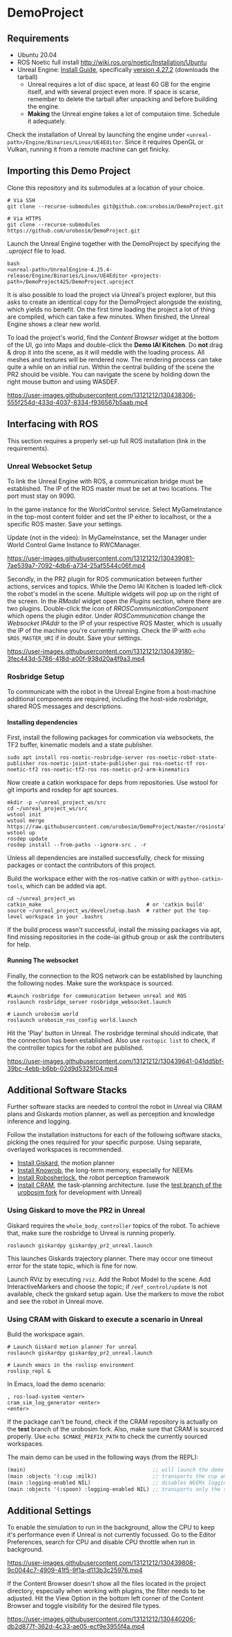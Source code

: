 # DemoProject

## Requirements

- Ubuntu 20.04
- ROS Noetic full install http://wiki.ros.org/noetic/Installation/Ubuntu
- Unreal Engine: [Install Guide](https://docs.unrealengine.com/4.26/en-US/SharingAndReleasing/Linux/BeginnerLinuxDeveloper/SettingUpAnUnrealWorkflow/), specifically [version 4.27.2](https://github.com/EpicGames/UnrealEngine/archive/refs/heads/4.27.zip) (downloads the tarball)
  - Unreal requires a lot of disc space, at least 60 GB for the engine itself, and with several project even more. If space is scarse, remember to delete the tarball after unpacking and before building the engine.
  - **Making** the Unreal engine takes a lot of computaion time. Schedule it adequately.

Check the installation of Unreal by launching the engine under `<unreal-path>/Engine/Binaries/Linux/UE4Editor`. Since it requires OpenGL or Vulkan, running it from a remote machine can get finicky.

## Importing this Demo Project
Clone this repository and its submodules at a location of your choice.
```
# Via SSH
git clone --recurse-submodules git@github.com:urobosim/DemoProject.git

# Via HTTPS
git clone --recurse-submodules https://github.com/urobosim/DemoProject.git
```
Launch the Unreal Engine together with the DemoProject by specifying the *.uproject* file to load.

```
bash
<unreal-path>/UnrealEngine-4.25.4-release/Engine/Binaries/Linux/UE4Editor <projects-path>/DemoProject425/DemoProject.uproject
```

It is also possible to load the project via Unreal's project explorer, but this asks to create an identical copy for the DemoProject alongside the existing, which yields no benefit. On the first time loading the project a lot of thing are compiled, which can take a few minutes. When finished, the Unreal Engine shows a clear new world.


To load the project's world, find the *Content Browser* widget at the bottom of the UI, go into Maps and double-click the **Demo IAI Kitchen**. Do **not** drag & drop it into the scene, as it will meddle with the loading process. All meshes and textures will be rendered now. The rendering process can take quite a while on an initial run. Within the central building of the scene the PR2 should be visible. You can navigate the scene by holding down the right mouse button and using WASDEF.

https://user-images.githubusercontent.com/13121212/130438306-555f254d-433d-4037-8334-f936567b5aab.mp4

## Interfacing with ROS

This section requires a properly set-up full ROS installation (link in the requirements).

### Unreal Websocket Setup

To link the Unreal Engine with ROS, a communication bridge must be established. The IP of the ROS master must be set at two locations. The port must stay on 9090.

In the game instance for the WorldControl service. Select MyGameInstance in the top-most content folder and set the IP either to localhost, or the a specific ROS master. Save your settings.

Update (not in the video): In MyGameInstance, set the Manager under World Control Game Instance to RWCManager.

https://user-images.githubusercontent.com/13121212/130439081-7ae539a7-7092-4db6-a734-25af5544c06f.mp4

Secondly, in the PR2 plugin for ROS communication between further actions, services and topics. While the Demo IAI Kitchen is loaded left-click the robot's model in the scene. Multiple widgets will pop up on the right of the screen. In the *RModel* widget open the *Plugins* section, where there are two plugins. Double-click the icon of *RROSCommunicationComponent* which opens the plugin editor. Under *ROSCommunication* change the *Websocket IPAddr* to the IP of your respective ROS Master, which is usually the IP of the machine you're currently running. Check the IP with `echo $ROS_MASTER_URI` if in doubt. Save your settings.

https://user-images.githubusercontent.com/13121212/130439180-3fec443d-5786-418d-a00f-938d20a4f9a3.mp4

### Rosbridge Setup

To communicate with the robot in the Unreal Engine from a host-machine additional components are required, including the host-side rosbridge, shared ROS messages and descriptions.

#### Installing dependencies

First, install the following packages for commication via websockets, the TF2 buffer, kinematic models and a state publisher.
```
sudo apt install ros-noetic-rosbridge-server ros-noetic-robot-state-publisher ros-noetic-joint-state-publisher-gui ros-noetic-tf ros-noetic-tf2 ros-noetic-tf2-ros ros-noetic-pr2-arm-kinematics
```
Now create a catkin workspace for deps from repositories. Use wstool for git imports and rosdep for apt sources. 
```
mkdir -p ~/unreal_project_ws/src
cd ~/unreal_project_ws/src
wstool init
wstool merge https://raw.githubusercontent.com/urobosim/DemoProject/master/rosinstall/unreal_demo_project.rosinstall
wstool up
rosdep update
rosdep install --from-paths --ignore-src . -r
```
Unless all dependencies are installed successfully, check for missing packages or contact the contributors of this project.

Build the workspace either with the ros-native catkin or with `python-catkin-tools`, which can be added via apt.
```
cd ~/unreal_project_ws
catkin_make                                  # or 'catkin build'
source ~/unreal_project_ws/devel/setup.bash  # rather put the top-level workspace in your .bashrc
```
If the build process wasn't successful, install the missing packages via apt, find missing repositories in the code-iai github group or ask the contributers for help.

#### Running The websocket

Finally, the connection to the ROS network can be established by launching the following nodes. Make sure the workspace is sourced.
```
#Launch rosbridge for communication between unreal and ROS
roslaunch rosbridge_server rosbridge_websocket.launch 

# Launch urobosim world
roslaunch urobosim_ros_config world.launch
```
Hit the 'Play' button in Unreal. The rosbridge terminal should indicate, that the connection has been established. Also use `rostopic list` to check, if the controller topics for the robot are published.

https://user-images.githubusercontent.com/13121212/130439641-041dd5bf-39bc-4ebb-b6bb-02d9d5325f04.mp4

## Additional Software Stacks

Further software stacks are needed to control the robot in Unreal via CRAM plans and Giskards motion planner, as well as perception and knowledge inference and logging.

Follow the installation instructons for each of the following software stacks, picking the ones required for your specific purpose. Using separate, overlayed workspaces is recommended.
- [Install Giskard](https://github.com/SemRoCo/giskardpy), the motion planner
- [Install Knowrob](https://github.com/knowrob/knowrob), the long-term memory, especially for NEEMs
- [Install Robosherlock](https://github.com/RoboSherlock/robosherlock), the robot perception framework
- [Install CRAM](http://cram-system.org/installation), the task-planning architecture. (use the [test branch of the urobosim fork](https://github.com/urobosim/cram/tree/test) for development with Unreal)

### Using Giskard to move the PR2 in Unreal

Giskard requires the `whole_body_controller` topics of the robot. To achieve that, make sure the rosbridge to Unreal is running properly.

```
roslaunch giskardpy giskardpy_pr2_unreal.launch
```
This launches Giskards trajectory planner. There may occur one timeout error for the state topic, which is fine for now.

Launch RViz by executing `rviz`. Add the Robot Model to the scene. Add InteractiveMarkers and choose the topic; if `/eef_control/update` is not available, check the giskard setup again. Use the markers to move the robot and see the robot in Unreal move.

### Using CRAM with Giskard to execute a scenario in Unreal

Build the workspace again.

```
# Launch Giskard motion planner for unreal
roslaunch giskardpy giskardpy_pr2_unreal.launch

# Launch emacs in the roslisp environment
roslisp_repl &
```
In Emacs, load the demo scenario:
```
, ros-load-system <enter>
cram_sim_log_generator <enter>
<enter>
```
If the package can't be found, check if the CRAM repository is actually on the **test** branch of the urobosim fork. Also, make sure that CRAM is sourced properly. Use `echo $CMAKE_PREFIX_PATH` to check the currently sourced workspaces.

The main demo can be used in the following ways (from the REPL):

```commonlisp
(main)                                         ;; will launch the demo with default values
(main :objects '(:cup :milk))                  ;; transports the cup and milk
(main :logging-enabled NIL)                    ;; disables NEEMs logging
(main :objects '(:spoon) :logging-enabled NIL) ;; transports only the spoon without NEEMs logging
```

## Additional Settings

To enable the simulation to run in the background, allow the CPU to keep it's performance even if Unreal is not currently focussed. Go to the Editor Preferences, search for CPU and disable CPU throttle when run in background.

https://user-images.githubusercontent.com/13121212/130439808-9c0044c7-4909-41f5-9f1a-d113b3c25976.mp4

If the Content Browser doesn't show all the files located in the project directory, especially when working with plugins, the filter needs to be adjusted. Hit the View Option in the bottom left corner of the Content Browser and toggle visibility for the desired file types.

https://user-images.githubusercontent.com/13121212/130440206-db2d877f-362d-4c33-ae05-ecf9e3955f4a.mp4
